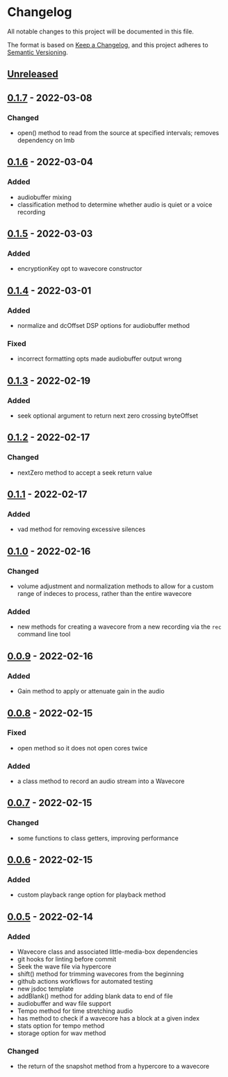 # Changelog
All notable changes to this project will be documented in this file.

The format is based on [Keep a Changelog](https://keepachangelog.com/en/1.0.0/),
and this project adheres to [Semantic Versioning](https://semver.org/spec/v2.0.0.html).

## [Unreleased]

## [0.1.7] - 2022-03-08
### Changed
- open() method to read from the source at specified intervals; removes dependency on lmb

## [0.1.6] - 2022-03-04
### Added
- audiobuffer mixing
- classification method to determine whether audio is quiet or a voice recording

## [0.1.5] - 2022-03-03
### Added
- encryptionKey opt to wavecore constructor

## [0.1.4] - 2022-03-01
### Added
- normalize and dcOffset DSP options for audiobuffer method

### Fixed
- incorrect formatting opts made audiobuffer output wrong

## [0.1.3] - 2022-02-19
### Added
- seek optional argument to return next zero crossing byteOffset

## [0.1.2] - 2022-02-17
### Changed
- nextZero method to accept a seek return value

## [0.1.1] - 2022-02-17
### Added
- vad method for removing excessive silences

## [0.1.0] - 2022-02-16
### Changed
- volume adjustment and normalization methods to allow for a custom range of indeces to process, rather than the entire wavecore

### Added
- new methods for creating a wavecore from a new recording via the `rec` command line tool

## [0.0.9] - 2022-02-16
### Added
- Gain method to apply or attenuate gain in the audio

## [0.0.8] - 2022-02-15
### Fixed
- open method so it does not open cores twice

### Added
- a class method to record an audio stream into a Wavecore

## [0.0.7] - 2022-02-15
### Changed
- some functions to class getters, improving performance

## [0.0.6] - 2022-02-15
### Added
- custom playback range option for playback method

## [0.0.5] - 2022-02-14
### Added
- Wavecore class and associated little-media-box dependencies
- git hooks for linting before commit
- Seek the wave file via hypercore
- shift() method for trimming wavecores from the beginning
- github actions workflows for automated testing
- new jsdoc template
- addBlank() method for adding blank data to end of file
- audiobuffer and wav file support
- Tempo method for time stretching audio
- has method to check if a wavecore has a block at a given index
- stats option for tempo method
- storage option for wav method

### Changed
- the return of the snapshot method from a hypercore to a wavecore

[Unreleased]: https://github.com/Storyboard-fm/wavecore/compare/v0.1.7...HEAD
[0.1.7]: https://github.com/Storyboard-fm/wavecore/compare/v0.1.6...v0.1.7
[0.1.6]: https://github.com/Storyboard-fm/wavecore/compare/v0.1.5...v0.1.6
[0.1.5]: https://github.com/Storyboard-fm/wavecore/compare/v0.1.4...v0.1.5
[0.1.4]: https://github.com/Storyboard-fm/wavecore/compare/v0.1.3...v0.1.4
[0.1.3]: https://github.com/Storyboard-fm/wavecore/compare/v0.1.2...v0.1.3
[0.1.2]: https://github.com/Storyboard-fm/wavecore/compare/v0.1.1...v0.1.2
[0.1.1]: https://github.com/Storyboard-fm/wavecore/compare/v0.1.0...v0.1.1
[0.1.0]: https://github.com/Storyboard-fm/wavecore/compare/v0.0.9...v0.1.0
[0.0.9]: https://github.com/Storyboard-fm/wavecore/compare/v0.0.8...v0.0.9
[0.0.8]: https://github.com/Storyboard-fm/wavecore/compare/v0.0.7...v0.0.8
[0.0.7]: https://github.com/Storyboard-fm/wavecore/compare/v0.0.6...v0.0.7
[0.0.6]: https://github.com/Storyboard-fm/wavecore/compare/v0.0.5...v0.0.6
[0.0.5]: https://github.com/Storyboard-fm/wavecore/releases/tags/v0.0.5
